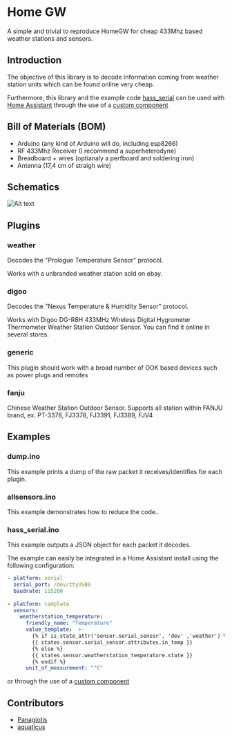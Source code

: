# Home GW

A simple and trivial to reproduce HomeGW for cheap 433Mhz based weather stations and sensors.

## Introduction

The objective of this library is to decode information coming from weather station units which can be found online very cheap.

Furthermore, this library and the example code [hass_serial](https://github.com/dgomes/homeGW/tree/master/examples/hass_serial) can be used with [Home Assistant](http://home-assistant.io) through the use of a [custom component](https://github.com/dgomes/home-assistant-custom-components)

## Bill of Materials (BOM)

- Arduino (any kind of Arduino will do, including esp8266)
- RF 433Mhz Receiver (I recommend a superheterodyne)
- Breadboard + wires (optianaly a perfboard and soldering iron)
- Antenna (17,4 cm of straigh wire)

## Schematics

![Alt text](docs/HomeGW.png?raw=true "Schematic")


## Plugins

### weather

Decodes the "Prologue Temperature Sensor" protocol.

Works with a unbranded weather station sold on ebay.

### digoo

Decodes the "Nexus Temperature & Humidity Sensor" protocol.

Works with Digoo DG-R8H 433MHz Wireless Digital Hygrometer Thermometer Weather Station Outdoor Sensor. You can find it online in several stores.

### generic

This plugin should work with a broad number of OOK based devices such as power plugs and remotes

### fanju 

Chinese Weather Station Outdoor Sensor. Supports all station within FANJU brand, ex. PT-3378, FJ3378, FJ3391, FJ3389, FJV4

## Examples

### dump.ino

This example prints a dump of the raw packet it receives/identifies for each plugin.

### allsensors.ino

This example demonstrates how to reduce the code..

### hass_serial.ino

This example outputs a JSON object for each packet it decodes.

The example can easily be integrated in a Home Assistant install using the following configuration:

```yaml
- platform: serial
  serial_port: /dev/ttyUSB0
  baudrate: 115200
  
- platform: template
  sensors:
    weatherstation_temperature:
      friendly_name: "Temperature"
      value_template:  >-
        {% if is_state_attr('sensor.serial_sensor', 'dev' ,'weather') %}
        {{ states.sensor.serial_sensor.attributes.in_temp }}
        {% else %}
        {{ states.sensor.weatherstation_temperature.state }}
        {% endif %}
      unit_of_measurement: "°C"
```

or through the use of a [custom component](https://github.com/dgomes/home-assistant-custom-components)

## Contributors
- [Panagiotis](https://github.com/maragelis)
- [aquaticus](https://github.com/aquaticus)
